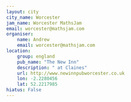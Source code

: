 ```yaml
---
layout: city                                           
city_name: Worcester                                                               
jam_name: Worcester MathsJam
email: worcester@mathsjam.com
organiser:
    name: Andrew
    email: worcester@mathsjam.com
location:
    group: england
    pub_name: "The New Inn"
    description: " at Claines"
    url: http://www.newinnpubworcester.co.uk
    lon: -2.2280456
    lat: 52.2217985
hiatus: False
---
```

